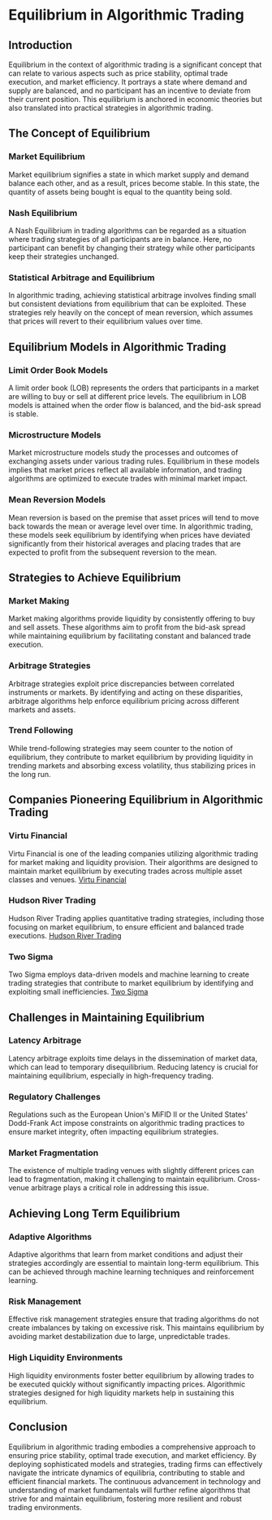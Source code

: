 # Equilibrium in Algorithmic Trading

## Introduction
Equilibrium in the context of algorithmic trading is a significant concept that can relate to various aspects such as price stability, optimal trade execution, and market efficiency. It portrays a state where demand and supply are balanced, and no participant has an incentive to deviate from their current position. This equilibrium is anchored in economic theories but also translated into practical strategies in algorithmic trading.

## The Concept of Equilibrium

### Market Equilibrium
Market equilibrium signifies a state in which market supply and demand balance each other, and as a result, prices become stable. In this state, the quantity of assets being bought is equal to the quantity being sold.

### Nash Equilibrium
A Nash Equilibrium in trading algorithms can be regarded as a situation where trading strategies of all participants are in balance. Here, no participant can benefit by changing their strategy while other participants keep their strategies unchanged.

### Statistical Arbitrage and Equilibrium
In algorithmic trading, achieving statistical arbitrage involves finding small but consistent deviations from equilibrium that can be exploited. These strategies rely heavily on the concept of mean reversion, which assumes that prices will revert to their equilibrium values over time.

## Equilibrium Models in Algorithmic Trading

### Limit Order Book Models
A limit order book (LOB) represents the orders that participants in a market are willing to buy or sell at different price levels. The equilibrium in LOB models is attained when the order flow is balanced, and the bid-ask spread is stable. 

### Microstructure Models
Market microstructure models study the processes and outcomes of exchanging assets under various trading rules. Equilibrium in these models implies that market prices reflect all available information, and trading algorithms are optimized to execute trades with minimal market impact.

### Mean Reversion Models
Mean reversion is based on the premise that asset prices will tend to move back towards the mean or average level over time. In algorithmic trading, these models seek equilibrium by identifying when prices have deviated significantly from their historical averages and placing trades that are expected to profit from the subsequent reversion to the mean.

## Strategies to Achieve Equilibrium

### Market Making
Market making algorithms provide liquidity by consistently offering to buy and sell assets. These algorithms aim to profit from the bid-ask spread while maintaining equilibrium by facilitating constant and balanced trade execution.

### Arbitrage Strategies
Arbitrage strategies exploit price discrepancies between correlated instruments or markets. By identifying and acting on these disparities, arbitrage algorithms help enforce equilibrium pricing across different markets and assets.

### Trend Following
While trend-following strategies may seem counter to the notion of equilibrium, they contribute to market equilibrium by providing liquidity in trending markets and absorbing excess volatility, thus stabilizing prices in the long run.

## Companies Pioneering Equilibrium in Algorithmic Trading

### Virtu Financial
Virtu Financial is one of the leading companies utilizing algorithmic trading for market making and liquidity provision. Their algorithms are designed to maintain market equilibrium by executing trades across multiple asset classes and venues.
[Virtu Financial](https://www.virtu.com/)

### Hudson River Trading
Hudson River Trading applies quantitative trading strategies, including those focusing on market equilibrium, to ensure efficient and balanced trade executions. 
[Hudson River Trading](https://www.hudsonrivertrading.com/)

### Two Sigma
Two Sigma employs data-driven models and machine learning to create trading strategies that contribute to market equilibrium by identifying and exploiting small inefficiencies.
[Two Sigma](https://www.twosigma.com/)

## Challenges in Maintaining Equilibrium

### Latency Arbitrage
Latency arbitrage exploits time delays in the dissemination of market data, which can lead to temporary disequilibrium. Reducing latency is crucial for maintaining equilibrium, especially in high-frequency trading.

### Regulatory Challenges
Regulations such as the European Union's MiFID II or the United States' Dodd-Frank Act impose constraints on algorithmic trading practices to ensure market integrity, often impacting equilibrium strategies.

### Market Fragmentation
The existence of multiple trading venues with slightly different prices can lead to fragmentation, making it challenging to maintain equilibrium. Cross-venue arbitrage plays a critical role in addressing this issue.

## Achieving Long Term Equilibrium

### Adaptive Algorithms
Adaptive algorithms that learn from market conditions and adjust their strategies accordingly are essential to maintain long-term equilibrium. This can be achieved through machine learning techniques and reinforcement learning.

### Risk Management
Effective risk management strategies ensure that trading algorithms do not create imbalances by taking on excessive risk. This maintains equilibrium by avoiding market destabilization due to large, unpredictable trades.

### High Liquidity Environments
High liquidity environments foster better equilibrium by allowing trades to be executed quickly without significantly impacting prices. Algorithmic strategies designed for high liquidity markets help in sustaining this equilibrium.

## Conclusion
Equilibrium in algorithmic trading embodies a comprehensive approach to ensuring price stability, optimal trade execution, and market efficiency. By deploying sophisticated models and strategies, trading firms can effectively navigate the intricate dynamics of equilibria, contributing to stable and efficient financial markets. The continuous advancement in technology and understanding of market fundamentals will further refine algorithms that strive for and maintain equilibrium, fostering more resilient and robust trading environments.